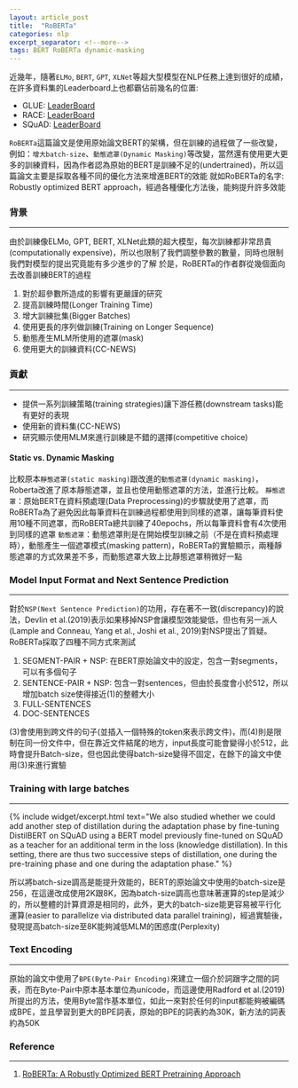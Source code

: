 ```yaml
---
layout: article_post
title:  "RoBERTa"
categories: nlp 
excerpt_separator: <!--more-->
tags: BERT RoBERTa dynamic-masking 
---
```


近幾年，隨著`ELMo`, `BERT`, `GPT`, `XLNet`等超大型模型在NLP任務上達到很好的成績，在許多資料集的Leaderboard上也都霸佔前幾名的位置:

- GLUE: [LeaderBoard](https://gluebenchmark.com/leaderboard/)
- RACE: [LeaderBoard](http://www.qizhexie.com/data/RACE_leaderboard.html)
- SQuAD: [LeaderBoard](https://rajpurkar.github.io/SQuAD-explorer/)

`RoBERTa`這篇論文是使用原始論文BERT的架構，但在訓練的過程做了一些改變，例如：`增大batch-size`、`動態遮罩(Dynamic Masking)`等改變，當然還有使用更大更多的訓練資料，因為作者認為原始的BERT是訓練不足的(undertrained)，所以這篇論文主要是採取各種不同的優化方法來增進BERT的效能
就如RoBERTa的名字: Robustly optimized BERT approach，經過各種優化方法後，能夠提升許多效能

<!--more-->

### 背景
---

由於訓練像ELMo, GPT, BERT, XLNet此類的超大模型，每次訓練都非常昂貴(computationally expensive)，所以也限制了我們調整參數的數量，同時也限制我們對模型的提出究竟能有多少進步的了解
於是，RoBERTa的作者群從幾個面向去改善訓練BERT的過程

1. 對於超參數所造成的影響有更嚴謹的研究
2. 提高訓練時間(Longer Training Time)
3. 增大訓練批集(Bigger Batches)
4. 使用更長的序列做訓練(Training on Longer Sequence)
5. 動態產生MLM所使用的遮罩(mask)
6. 使用更大的訓練資料(CC-NEWS)

### 貢獻
---

- 提供一系列訓練策略(training strategies)讓下游任務(downstream tasks)能有更好的表現
- 使用新的資料集(CC-NEWS)
- 研究顯示使用MLM來進行訓練是不錯的選擇(competitive choice)

#### Static vs. Dynamic Masking

比較原本`靜態遮罩(static masking)`跟改進的`動態遮罩(dynamic masking)`，Roberta改進了原本靜態遮罩，並且也使用動態遮罩的方法，並進行比較。
`靜態遮罩`：原始BERT在資料預處理(Data Preprocessing)的步驟就使用了遮罩，而RoBERTa為了避免因此每筆資料在訓練過程都使用到同樣的遮罩，讓每筆資料使用10種不同遮罩，而RoBERTa總共訓練了40epochs，所以每筆資料會有4次使用到同樣的遮罩
`動態遮罩`：動態遮罩則是在開始模型訓練之前（不是在資料預處理時），動態產生一個遮罩模式(masking pattern)，RoBERTa的實驗顯示，兩種靜態遮罩的方式效果差不多，而動態遮罩大致上比靜態遮罩稍微好一點

### Model Input Format and Next Sentence Prediction
---

對於`NSP(Next Sentence Prediction)`的功用，存在著不一致(discrepancy)的說法，Devlin et al.(2019)表示如果移掉NSP會讓模型效能變低，但也有另一派人(Lample and Conneau, Yang et al., Joshi et al., 2019)對NSP提出了質疑。RoBERTa採取了四種不同方式來測試

1. SEGMENT-PAIR + NSP: 在BERT原始論文中的設定，包含一對segments，可以有多個句子
2. SENTENCE-PAIR + NSP: 包含一對sentences，但由於長度會小於512，所以增加batch size使得接近(1)的整體大小
3. FULL-SENTENCES
4. DOC-SENTENCES

(3)會使用到跨文件的句子(並插入一個特殊的token來表示跨文件)，而(4)則是限制在同一份文件中，但在靠近文件結尾的地方，input長度可能會變得小於512，此時會提升Batch-size，但也因此使得batch-size變得不固定，在餘下的論文中使用(3)來進行實驗

### Training with large batches
---

{% include widget/excerpt.html text="We also studied whether we could add another step of distillation during the adaptation phase by fine-tuning DistilBERT on SQuAD using a BERT model previously fine-tuned on SQuAD as a teacher for an additional term in the loss (knowledge distillation). In this setting, there are thus two successive steps of distillation, one during the pre-training phase and one during the adaptation phase." %}

所以將batch-size調高是能提升效能的，BERT的原始論文中使用的batch-size是256，在這邊改成使用2K跟8K，因為batch-size調高也意味著運算的step是減少的，所以整體的計算資源是相同的，此外，更大的batch-size能更容易被平行化運算(easier to parallelize via distributed data parallel training)，經過實驗後，發現提高batch-size至8K能夠減低MLM的困惑度(Perplexity)

### Text Encoding
---

原始的論文中使用了`BPE(Byte-Pair Encoding)`來建立一個介於詞跟字之間的詞表，而在Byte-Pair中原本基本單位為unicode，而這邊使用Radford et al.(2019)所提出的方法，使用Byte當作基本單位，如此一來對於任何的input都能夠被編碼成BPE，並且學習到更大的BPE詞表，原始的BPE的詞表約為30K，新方法的詞表約為50K


### Reference
---

1. [RoBERTa: A Robustly Optimized BERT Pretraining Approach](https://arxiv.org/pdf/1907.11692.pdf)

